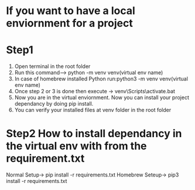# If you want to have a local enviornment for a project

# Step1
  1) Open terminal in the root folder
  2) Run this command--> python -m venv venv(virtual env name)
  3) In case of  homebrew installed Python run:python3 -m venv venv(virtual env name)
  4) Once step 2 or 3 is done then execute -> venv\Scripts\activate.bat
  5) Now you are in the virtual enviornment. Now you can install your project dependancy by doing pip install.
  6) You can verify your installed files at venv folder in the root folder
  
 # Step2 How to install dependancy in the virtual env with from the requirement.txt
   Normal Setup-> pip install -r requirements.txt
    Homebrew Seteup-> pip3 install -r requirements.txt
